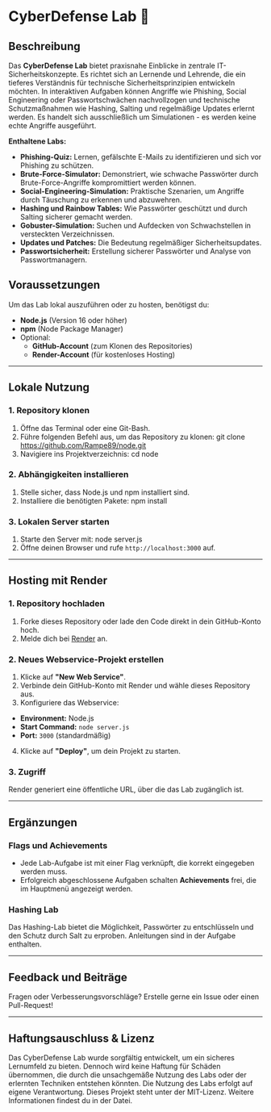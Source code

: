 # CyberDefense Lab 🧪

## Beschreibung
Das **CyberDefense Lab** bietet praxisnahe Einblicke in zentrale IT-Sicherheitskonzepte. Es richtet sich an Lernende und Lehrende, die ein tieferes Verständnis für technische Sicherheitsprinzipien entwickeln möchten. In interaktiven Aufgaben können Angriffe wie Phishing, Social Engineering oder Passwortschwächen nachvollzogen und technische Schutzmaßnahmen wie Hashing, Salting und regelmäßige Updates erlernt werden. Es handelt sich ausschließlich um Simulationen - es werden keine echte Angriffe ausgeführt.

**Enthaltene Labs:**
- **Phishing-Quiz:** Lernen, gefälschte E-Mails zu identifizieren und sich vor Phishing zu schützen.
- **Brute-Force-Simulator:** Demonstriert, wie schwache Passwörter durch Brute-Force-Angriffe kompromittiert werden können.
- **Social-Engineering-Simulation:** Praktische Szenarien, um Angriffe durch Täuschung zu erkennen und abzuwehren.
- **Hashing und Rainbow Tables:** Wie Passwörter geschützt und durch Salting sicherer gemacht werden.
- **Gobuster-Simulation:** Suchen und Aufdecken von Schwachstellen in versteckten Verzeichnissen.
- **Updates und Patches:** Die Bedeutung regelmäßiger Sicherheitsupdates.
- **Passwortsicherheit:** Erstellung sicherer Passwörter und Analyse von Passwortmanagern.

## Voraussetzungen
Um das Lab lokal auszuführen oder zu hosten, benötigst du:
- **Node.js** (Version 16 oder höher)
- **npm** (Node Package Manager)
- Optional:
  - **GitHub-Account** (zum Klonen des Repositories)
  - **Render-Account** (für kostenloses Hosting)

---

## Lokale Nutzung

### 1. Repository klonen
1. Öffne das Terminal oder eine Git-Bash.
2. Führe folgenden Befehl aus, um das Repository zu klonen:
git clone https://github.com/Rampe89/node.git
3. Navigiere ins Projektverzeichnis:
cd node

### 2. Abhängigkeiten installieren
1. Stelle sicher, dass Node.js und npm installiert sind.
2. Installiere die benötigten Pakete:
npm install
### 3. Lokalen Server starten
1. Starte den Server mit:
node server.js
2. Öffne deinen Browser und rufe `http://localhost:3000` auf.

---

## Hosting mit Render

### 1. Repository hochladen
1. Forke dieses Repository oder lade den Code direkt in dein GitHub-Konto hoch.
2. Melde dich bei [Render](https://render.com/) an.

### 2. Neues Webservice-Projekt erstellen
1. Klicke auf **"New Web Service"**.
2. Verbinde dein GitHub-Konto mit Render und wähle dieses Repository aus.
3. Konfiguriere das Webservice:
- **Environment:** Node.js
- **Start Command:** `node server.js`
- **Port:** `3000` (standardmäßig)

4. Klicke auf **"Deploy"**, um dein Projekt zu starten.

### 3. Zugriff
Render generiert eine öffentliche URL, über die das Lab zugänglich ist.

---

## Ergänzungen
### Flags und Achievements
- Jede Lab-Aufgabe ist mit einer Flag verknüpft, die korrekt eingegeben werden muss.
- Erfolgreich abgeschlossene Aufgaben schalten **Achievements** frei, die im Hauptmenü angezeigt werden.

### Hashing Lab
Das Hashing-Lab bietet die Möglichkeit, Passwörter zu entschlüsseln und den Schutz durch Salt zu erproben. Anleitungen sind in der Aufgabe enthalten.

---

## Feedback und Beiträge
Fragen oder Verbesserungsvorschläge? Erstelle gerne ein Issue oder einen Pull-Request!

---

## Haftungsauschluss & Lizenz
Das CyberDefense Lab wurde sorgfältig entwickelt, um ein sicheres Lernumfeld zu bieten. Dennoch wird keine Haftung für Schäden übernommen, die durch die unsachgemäße Nutzung des Labs oder der erlernten Techniken entstehen könnten. Die Nutzung des Labs erfolgt auf eigene Verantwortung.
Dieses Projekt steht unter der MIT-Lizenz. Weitere Informationen findest du in der Datei.




